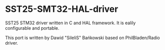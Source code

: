 # SST25-SMT32-HAL-driver
SST25 STM32 driver written in C and HAL framework. It is ealily configurable and portable.

This port is written by Dawid "SileliS" Bańkowski based on PhilBladen/Radio driver.
